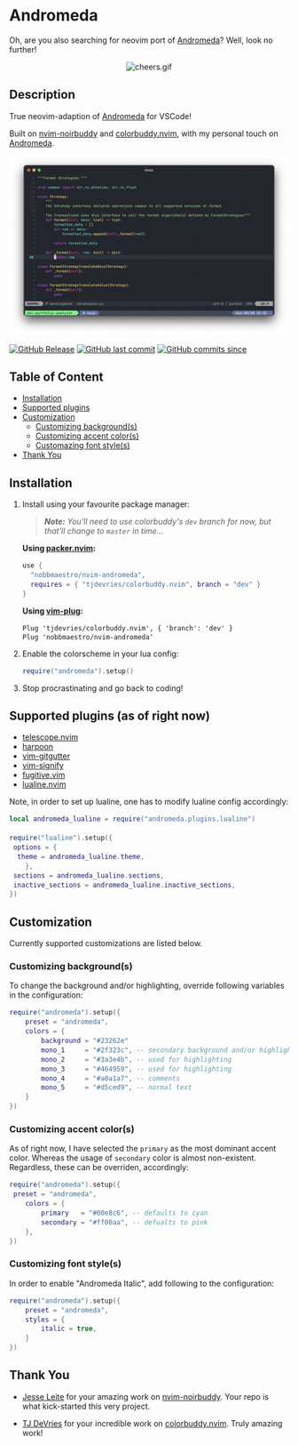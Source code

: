 # Andromeda

Oh, are you also searching for neovim port of [Andromeda](https://github.com/EliverLara/Andromeda/tree/master)? Well, look no further!

<p align="center">
  <img src="https://media.giphy.com/media/sp685iuIEGuys/giphy.gif" alt="cheers.gif"/>
</p>

## Description

True neovim-adaption of [Andromeda](https://github.com/EliverLara/Andromeda/tree/master) for VSCode!

Built on [nvim-noirbuddy](https://github.com/jesseleite/nvim-noirbuddy) and [colorbuddy.nvim](https://github.com/tjdevries/colorbuddy.nvim), with my personal touch on [Andromeda](https://github.com/EliverLara/Andromeda/tree/master).

![media/example-py.png](media/example-py.png)

[![GitHub Release](https://img.shields.io/github/v/release/nobbmaestro/nvim-andromeda)](github-release)
[![GitHub last commit](https://img.shields.io/github/last-commit/nobbmaestro/nvim-andromeda/development)](github-last-commit)
[![GitHub commits since](https://img.shields.io/github/commits-since/nobbmaestro/nvim-andromeda/0.2.0/development)](githut-commits-since)

## Table of Content

- [Installation](#installation)
- [Supported plugins](#supported-plugins-as-of-right-now)
- [Customization](#customization)
  - [Customizing background(s)](#customizing-backgrounds)
  - [Customizing accent color(s)](#customizing-accent-colors)
  - [Customazing font style(s)](#customizing-font-styles)
- [Thank You](#thank-you)

## Installation

1. Install using your favourite package manager:

    > ***Note:** You'll need to use colorbuddy's `dev` branch for now, but that'll change to `master` in time...*

    **Using [packer.nvim](https://github.com/wbthomason/packer.nvim):**

    ```lua
    use {
      "nobbmaestro/nvim-andromeda",
      requires = { "tjdevries/colorbuddy.nvim", branch = "dev" }
    }
    ```

    **Using [vim-plug](https://github.com/junegunn/vim-plug):**

    ```vim
    Plug 'tjdevries/colorbuddy.nvim', { 'branch': 'dev' }
    Plug 'nobbmaestro/nvim-andromeda'
    ```

2. Enable the colorscheme in your lua config:

    ```lua
    require("andromeda").setup()
    ```

3. Stop procrastinating and go back to coding!

## Supported plugins (as of right now)

- [telescope.nvim](https://github.com/nvim-telescope/telescope.nvim)
- [harpoon](https://github.com/ThePrimeagen/harpoon)
- [vim-gitgutter](https://github.com/airblade/vim-gitgutter)
- [vim-signify](https://github.com/mhinz/vim-signify)
- [fugitive.vim](https://github.com/tpope/vim-fugitive)
- [lualine.nvim](https://github.com/nvim-lualine/lualine.nvim)

Note, in order to set up lualine, one has to modify lualine config accordingly:

```lua
local andromeda_lualine = require("andromeda.plugins.lualine")

require("lualine").setup({
 options = {
  theme = andromeda_lualine.theme,
    },
 sections = andromeda_lualine.sections,
 inactive_sections = andromeda_lualine.inactive_sections,
})

```

## Customization

Currently supported customizations are listed below.

### Customizing background(s)

To change the background and/or highlighting, override following variables in the configuration:

```lua
require("andromeda").setup({
    preset = "andromeda",
    colors = {
        background = "#23262e"
        mono_1     = "#2f323c", -- secondary background and/or highlighting 
        mono_2     = "#3a3e4b", -- used for highlighting 
        mono_3     = "#464959", -- used for highlighting 
        mono_4     = "#a0a1a7", -- comments 
        mono_5     = "#d5ced9", -- normal text
    }
})
```

### Customizing accent color(s)

As of right now, I have selected the `primary` as the most dominant accent color. Whereas the usage of `secondary` color is almost non-existent. Regardless, these can be overriden, accordingly:

```lua
require("andromeda").setup({
 preset = "andromeda",
    colors = {
        primary   = "#00e8c6", -- defaults to cyan
        secondary = "#ff00aa", -- defualts to pink
    },
})
```

### Customizing font style(s)

In order to enable "Andromeda Italic", add following to the configuration:

```lua
require("andromeda").setup({
    preset = "andromeda",
    styles = {
        italic = true,
    }
})
```

## Thank You

- [Jesse Leite](https://twitter.com/jesseleite85) for your amazing work on [nvim-noirbuddy](https://github.com/jesseleite/nvim-noirbuddy). Your repo is what kick-started this very project.

- [TJ DeVries](https://twitter.com/teej_dv) for your incredible work on [colorbuddy.nvim](https://github.com/tjdevries/colorbuddy.nvim). Truly amazing work!
